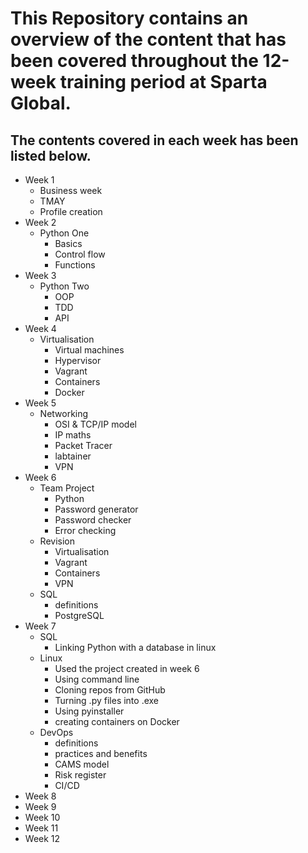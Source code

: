 # This Repository contains an overview of the content that has been covered throughout the 12-week training period at Sparta Global.
## The contents covered in each week has been listed below.
- Week 1
  - Business week 
  - TMAY
  - Profile creation
- Week 2
  - Python One
    - Basics
    - Control flow
    - Functions
- Week 3
  - Python Two
    - OOP
    - TDD
    - API
- Week 4
  - Virtualisation
    - Virtual machines
    - Hypervisor
    - Vagrant
    - Containers
    - Docker
- Week 5
  - Networking
    - OSI & TCP/IP model
    - IP maths
    - Packet Tracer
    - labtainer
    - VPN
- Week 6
  - Team Project
    - Python
    - Password generator
    - Password checker
    - Error checking
  - Revision
    - Virtualisation
    - Vagrant
    - Containers
    - VPN
  - SQL
    - definitions
    - PostgreSQL
- Week 7
  - SQL
    - Linking Python with a database in linux
  - Linux
    - Used the project created in week 6
    - Using command line 
    - Cloning repos from GitHub
    - Turning .py files into .exe
    - Using pyinstaller
    - creating containers on Docker
  - DevOps
    - definitions
    - practices and benefits
    - CAMS model
    - Risk register
    - CI/CD
- Week 8
- Week 9
- Week 10
- Week 11
- Week 12